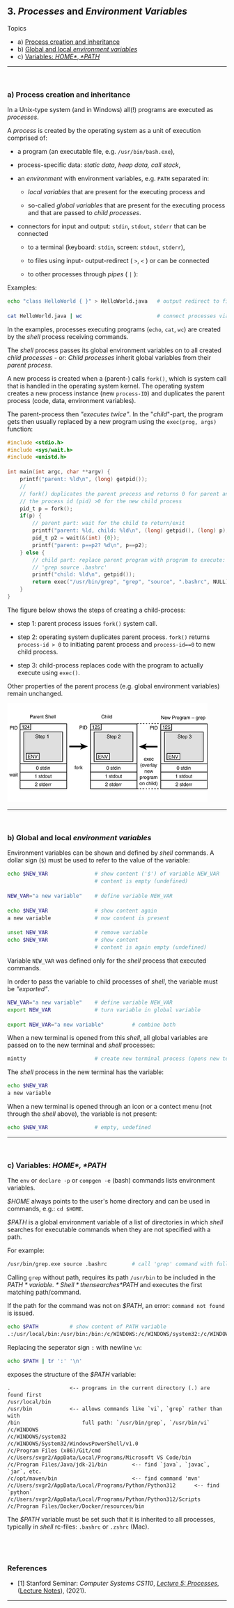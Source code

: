## 3. *Processes* and *Environment Variables*

Topics
- a) [Process creation and inheritance](#a-process-creation-and-inheritance)
- b) [Global and local *environment variables*](#b-global-and-local-environment-variables)
- c) [Variables: *$HOME*, *$PATH*](#c-variables-home-path)


---
&nbsp;
### a) Process creation and inheritance

In a Unix-type system (and in Windows) all(!) programs are executed as
*processes*.

A *process* is created by the operating system as a unit of execution
comprised of:

- a program (an executable file, e.g. `/usr/bin/bash.exe`),

- process-specific data: *static data, heap data, call stack*,

- an *environment* with environment variables, e.g. `PATH` separated in:

  - *local variables* that are present for the executing process and

  - so-called *global variables* that are present for the executing process and
    that are passed to *child processes*.

- connectors for input and output: `stdin`, `stdout`, `stderr` that can be
    connected

    - to a terminal (keyboard: `stdin`, screen: `stdout`, `stderr`),

    - to files using input- output-redirect ( `>`, `<` ) or can be connected

    - to other processes through *pipes* ( `|` ):

Examples:
```sh
echo "class HelloWorld { }" > HelloWorld.java   # output redirect to file '>'

cat HelloWorld.java | wc                        # connect processes via pipe '|'
```

In the examples, processes executing programs (`echo`, `cat`, `wc`) are
created by the *shell* process receiving commands.

The *shell* process passes its global environment variables on to all
created *child processes* - or: *Child processes* inherit global variables
from their *parent process*.

A new process is created when a (parent-) calls `fork()`, which is system call
that is handled in the operating system kernel.
The operating system creates a new process instance (new `process-ID`) and
duplicates the parent process (code, data, environment variables).

The parent-process then *"executes twice"*. In the "*child*"-part, the program
gets then usually replaced by a new program using the `exec(prog, args)` function:

```c
#include <stdio.h>
#include <sys/wait.h>
#include <unistd.h>

int main(int argc, char **argv) {
    printf("parent: %ld\n", (long) getpid());
    // 
    // fork() duplicates the parent process and returns 0 for parent and
    // the process id (pid) >0 for the new child process
    pid_t p = fork();
    if(p) {
        // parent part: wait for the child to return/exit
        printf("parent: %ld, child: %ld\n", (long) getpid(), (long) p);
        pid_t p2 = wait(&(int) {0});
        printf("parent: p==p2? %d\n", p==p2);
    } else {
        // child part: replace parent program with program to execute:
        // 'grep source .bashrc'
        printf("child: %ld\n", getpid());
        return exec("/usr/bin/grep", "grep", "source", ".bashrc", NULL);
    }
}
```

The figure below shows the steps of creating a child-process:

- step 1: parent process issues `fork()` system call.

- step 2: operating system duplicates parent process. `fork()` returns
    `process-id > 0` to initiating parent process and `process-id==0`
    to new child process.

- step 3: child-process replaces code with the program to actually
    execute using `exec()`.

Other properties of the parent process (e.g. global environment variables)
remain unchanged.

<img src="img/processes_01fig04.png" width="460"/>


<!-- 
<img src="img/processes_01fig03.png"/>
-->



---
&nbsp;
### b) Global and local *environment variables*

Environment variables can be shown and defined by *shell* commands. A dollar
sign (`$`) must be used to refer to the value of the variable:

```sh
echo $NEW_VAR               # show content ('$') of variable NEW_VAR
                            # content is empty (undefined)

NEW_VAR="a new variable"    # define variable NEW_VAR

echo $NEW_VAR               # show content again
a new variable              # now content is present

unset NEW_VAR               # remove variable
echo $NEW_VAR               # show content
                            # content is again empty (undefined)
```

Variable `NEW_VAR` was defined only for the *shell* process that executed
commands.

In order to pass the variable to child processes of *shell*, the variable
must be *"exported"*.

```sh
NEW_VAR="a new variable"    # define variable NEW_VAR
export NEW_VAR              # turn variable in global variable

export NEW_VAR="a new variable"         # combine both
```

When a new terminal is opened from this *shell*, all global variables
are passed on to the new terminal and *shell* processes:

```sh
mintty                      # create new terminal process (opens new terminal)
```

The *shell* process in the new terminal has the variable:

```sh
echo $NEW_VAR
a new variable
```

When a new terminal is opened through an icon or a contect menu
(not through the *shell* above), the variable is not present:

```sh
echo $NEW_VAR               # empty, undefined
```


---
&nbsp;
### c) Variables: *$HOME*, *$PATH*

The `env` or `declare -p` or `compgen -e` (bash) commands lists environment
variables.
<!-- 
show global (exported) variables:
- bash: compgen -e
- zsh: set -o extendedglob; print -roC1 -- ${(k)parameters[(R)^*export*]}
-->

*$HOME* always points to the user's home directory and can be used in commands,
e.g.: `cd $HOME`.

*$PATH* is a global environment variable of a list of directories in which
*shell* searches for executable commands when they are not specified with a path.

For example:

```sh
/usr/bin/grep.exe source .bashrc        # call 'grep' command with full path
```

Calling `grep` without path, requires its path `/usr/bin` to be included in the
*$PATH* variable. *Shell* then searches *$PATH* and executes the first
matching path/command.

If the path for the command was not on *$PATH*, an error: `command not found` is
issued.

```sh
echo $PATH          # show content of PATH variable
.:/usr/local/bin:/usr/bin:/bin:/c/WINDOWS:/c/WINDOWS/system32:/c/WINDOWS/System32/WindowsPowerShell/v1.0:/c/Program Files (x86)/Git/cmd:/c/Users/svgr2/AppData/Local/Programs/Microsoft VS Code/bin:/c/Program Files/Java/jdk-21/bin:/c/opt/maven/bin:/c/Users/svgr2/AppData/Local/Programs/Python/Python312:/c/Users/svgr2/AppData/Local/Programs/Python/Python312/Scripts:/c/Program Files/Docker/Docker/resources/bin
```

Replacing the seperator sign `:` with newline `\n`:

```sh
echo $PATH | tr ':' '\n'
```
exposes the structure of the *$PATH* variable:
```
.                   <-- programs in the current directory (.) are found first
/usr/local/bin
/usr/bin            <-- allows commands like `vi`, `grep` rather than with
/bin                    full path: `/usr/bin/grep`, `/usr/bin/vi`
/c/WINDOWS
/c/WINDOWS/system32
/c/WINDOWS/System32/WindowsPowerShell/v1.0
/c/Program Files (x86)/Git/cmd
/c/Users/svgr2/AppData/Local/Programs/Microsoft VS Code/bin
/c/Program Files/Java/jdk-21/bin        <-- find `java`, `javac`, `jar`, etc.
/c/opt/maven/bin                        <-- find command 'mvn'
/c/Users/svgr2/AppData/Local/Programs/Python/Python312      <-- find `python`
/c/Users/svgr2/AppData/Local/Programs/Python/Python312/Scripts
/c/Program Files/Docker/Docker/resources/bin
```

The *$PATH* variable must be set such that it is inherited to all processes,
typically in *shell* rc-files: `.bashrc` or `.zshrc` (Mac).


&nbsp;
---
### References

- [1] Stanford Seminar: *Computer Systems CS110*,
    [*Lecture 5: Processes*](https://web.stanford.edu/class/cs110/summer-2021/lecture-notes/lecture-05),
    ([Lecture Notes](https://web.stanford.edu/class/cs110/summer-2021/lecture-notes)), (2021).

---
&nbsp;
